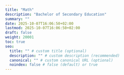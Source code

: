 ```yaml
---
title: "Math"
description: "Bachelor of Secondary Education"
summary: ""
date: 2025-10-07T16:06:50+02:00
lastmod: 2025-10-07T16:06:50+02:00
draft: false
weight: 20001
toc: true
seo:
  title: "" # custom title (optional)
  description: "" # custom description (recommended)
  canonical: "" # custom canonical URL (optional)
  noindex: false # false (default) or true
---
```

